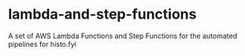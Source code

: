 # lambda-and-step-functions
A set of AWS Lambda Functions and Step Functions for the automated pipelines for histo.fyi
